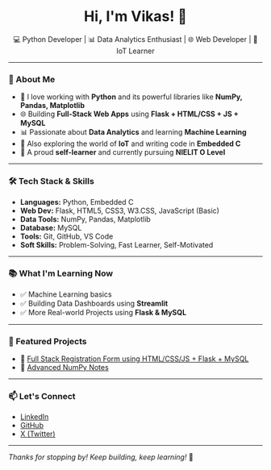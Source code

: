 <h1 align="center">Hi, I'm Vikas! 👋</h1>

<p align="center">
  💻 Python Developer | 📊 Data Analytics Enthusiast | 🌐 Web Developer | 🔌 IoT Learner  
</p>

---

### 🚀 About Me

- 🐍 I love working with **Python** and its powerful libraries like **NumPy, Pandas, Matplotlib**
- 🌐 Building **Full-Stack Web Apps** using **Flask + HTML/CSS + JS + MySQL**
- 📊 Passionate about **Data Analytics** and learning **Machine Learning**
- 🔧 Also exploring the world of **IoT** and writing code in **Embedded C**
- 🧠 A proud **self-learner** and currently pursuing **NIELIT O Level**

---

### 🛠️ Tech Stack & Skills

- **Languages:** Python, Embedded C  
- **Web Dev:** Flask, HTML5, CSS3, W3.CSS, JavaScript (Basic)  
- **Data Tools:** NumPy, Pandas, Matplotlib  
- **Database:** MySQL  
- **Tools:** Git, GitHub, VS Code  
- **Soft Skills:** Problem-Solving, Fast Learner, Self-Motivated

---

### 📚 What I'm Learning Now

- ✅ Machine Learning basics  
- ✅ Building Data Dashboards using **Streamlit**  
- ✅ More Real-world Projects using **Flask & MySQL**

---

### 📂 Featured Projects

- 🔗 [Full Stack Registration Form using HTML/CSS/JS + Flask + MySQL](https://github.com/Its-Vikas-xd/-Full-Stack-Registration-Form-using-HTML-CSS-JavaScript-Flask-MySQL)  
- 📘 [Advanced NumPy Notes](https://github.com/Its-Vikas-xd/Python-Notes)

---

### 📫 Let's Connect

- [LinkedIn](https://www.linkedin.com/in/your-username)  
- [GitHub](https://github.com/Its-Vikas-xd)  
- [X (Twitter)](https://x.com/yourhandle)

---

_Thanks for stopping by! Keep building, keep learning!_ 🚀
